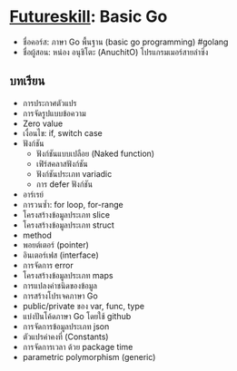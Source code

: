 # [Futureskill](https://futureskill.co/): Basic Go

- ชื่อคอร์ส: ภาษา Go พื้นฐาน (basic go programming) #golang
- ชื่อผู้สอน: หน่อง อนุชิโตะ (AnuchitO) โปรแกรมเมอร์สายลำซิ่ง

## บทเรียน

- การประกาศตัวแปร
- การจัดรูปแบบข้อความ
- Zero value
- เงื่อนไข: if, switch case
- ฟังก์ชัน
  - ฟังก์ชันแบบเปลือย (Naked function)
  - เฟิร์สคลาสฟังก์ชัน
  - ฟังก์ชันประเภท variadic
  - การ defer ฟังก์ชัน
- อาร์เรย์
- การวนซ้ำ: for loop, for-range
- โครงสร้างข้อมูลประเภท slice
- โครงสร้างข้อมูลประเภท struct
- method
- พอยต์เตอร์ (pointer)
- อินเตอร์เฟส (interface)
- การจัดการ error
- โครงสร้างข้อมูลประเภท maps
- การแปลงค่าชนิดของข้อมูล
- การสร้างโปรเจคภาษา Go
- public/private ของ var, func, type
- แบ่งปันโค้ดภาษา Go โดยใช้ github
- การจัดการข้อมูลประเภท json
- ตัวแปรค่าคงที่ (Constants)
- การจัดการเวลา ด้วย package time
- parametric polymorphism (generic)
